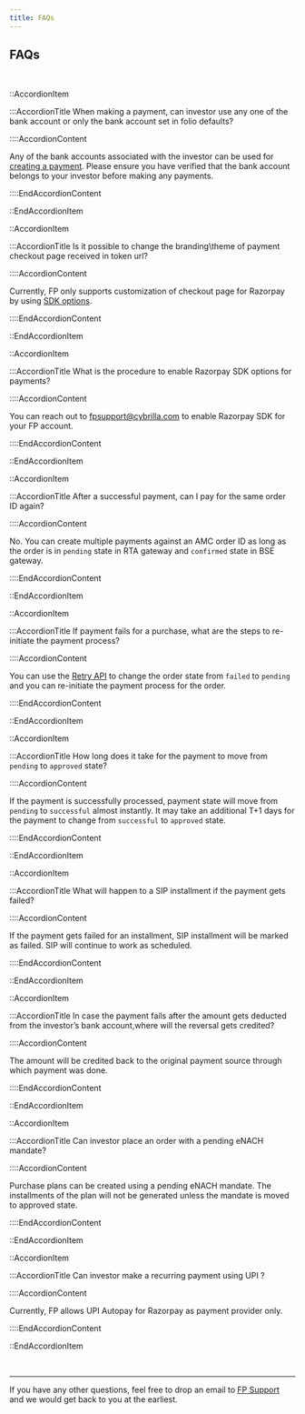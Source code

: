 ```yaml
---
title: FAQs
---
```

## FAQs

<br/>

::AccordionItem

:::AccordionTitle When making a payment, can investor use any one of the bank account or only the bank account set in folio defaults?

::::AccordionContent

Any of the bank accounts associated with the investor can be used for [creating a payment](https://fintechprimitives.com/docs/api/#create-a-payment). Please ensure you have verified that the bank account belongs to your investor before making any payments.

::::EndAccordionContent

::EndAccordionItem

::AccordionItem

:::AccordionTitle Is it possible to change the branding\theme of payment checkout page received in token url?

::::AccordionContent

Currently, FP only supports customization of checkout page for Razorpay by using [SDK options](https://docs.fintechprimitives.com/payments/Razorpay-SDK-options/).

::::EndAccordionContent

::EndAccordionItem

::AccordionItem

:::AccordionTitle What is the procedure to enable Razorpay SDK options for payments?

::::AccordionContent

You can reach out to fpsupport@cybrilla.com to enable Razorpay SDK for your FP account.

::::EndAccordionContent

::EndAccordionItem


::AccordionItem

:::AccordionTitle After a successful payment, can I pay for the same order ID again?

::::AccordionContent

No. You can create multiple payments against an AMC order ID as long as the order is in `pending` state in RTA gateway and `confirmed` state in BSE gateway.

::::EndAccordionContent

::EndAccordionItem

::AccordionItem

:::AccordionTitle If payment fails for a purchase, what are the steps to re-initiate the payment process?

::::AccordionContent

You can use the [Retry API](#https://fintechprimitives.com/docs/api/#retry-mf-purchase) to change the order state from `failed` to `pending` and you can re-initiate the payment process for the order.

::::EndAccordionContent

::EndAccordionItem

::AccordionItem

:::AccordionTitle How long does it take for the payment to move from `pending` to `approved` state?

::::AccordionContent

If the payment is successfully processed, payment state will move from `pending` to `successful` almost instantly. It may take an additional T+1 days for the payment to change from `successful` to `approved` state.

::::EndAccordionContent

::EndAccordionItem

::AccordionItem

:::AccordionTitle What will happen to a SIP installment if the payment gets failed?

::::AccordionContent

If the payment gets failed for an installment, SIP installment will be marked as failed. SIP will continue to work as scheduled.

::::EndAccordionContent

::EndAccordionItem

::AccordionItem

:::AccordionTitle In case the payment fails after the amount gets deducted from the investor’s bank account,where will the reversal gets credited?

::::AccordionContent

The amount will be credited back to the original payment source through which payment was done.

::::EndAccordionContent

::EndAccordionItem

::AccordionItem

:::AccordionTitle Can investor place an order with a pending eNACH mandate?

::::AccordionContent

Purchase plans can be created using a pending eNACH mandate. The installments of the plan will not be generated unless the mandate is moved to approved state.

::::EndAccordionContent

::EndAccordionItem

::AccordionItem

:::AccordionTitle Can investor make a recurring payment using UPI ?

::::AccordionContent

Currently, FP allows UPI Autopay for Razorpay as payment provider only.

::::EndAccordionContent

::EndAccordionItem


<br>
<hr/>

If you have any other questions, feel free to drop an email to [FP Support](https://fintechprimitives.com/sales.html) and we would get back to you at the earliest.

